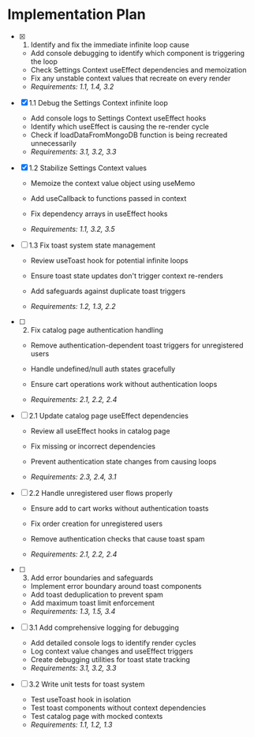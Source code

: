 # Implementation Plan

- [x] 1. Identify and fix the immediate infinite loop cause

  - Add console debugging to identify which component is triggering the loop
  - Check Settings Context useEffect dependencies and memoization
  - Fix any unstable context values that recreate on every render
  - _Requirements: 1.1, 1.4, 3.2_

- [x] 1.1 Debug the Settings Context infinite loop


  - Add console logs to Settings Context useEffect hooks
  - Identify which useEffect is causing the re-render cycle
  - Check if loadDataFromMongoDB function is being recreated unnecessarily
  - _Requirements: 3.1, 3.2, 3.3_



- [x] 1.2 Stabilize Settings Context values


  - Memoize the context value object using useMemo
  - Add useCallback to functions passed in context


  - Fix dependency arrays in useEffect hooks
  - _Requirements: 1.1, 3.2, 3.5_






- [ ] 1.3 Fix toast system state management
  - Review useToast hook for potential infinite loops
  - Ensure toast state updates don't trigger context re-renders
  - Add safeguards against duplicate toast triggers


  - _Requirements: 1.2, 1.3, 2.2_





- [ ] 2. Fix catalog page authentication handling
  - Remove authentication-dependent toast triggers for unregistered users
  - Handle undefined/null auth states gracefully



  - Ensure cart operations work without authentication loops
  - _Requirements: 2.1, 2.2, 2.4_






- [ ] 2.1 Update catalog page useEffect dependencies
  - Review all useEffect hooks in catalog page
  - Fix missing or incorrect dependencies

  - Prevent authentication state changes from causing loops
  - _Requirements: 2.3, 2.4, 3.1_



- [ ] 2.2 Handle unregistered user flows properly
  - Ensure add to cart works without authentication toasts
  - Fix order creation for unregistered users


  - Remove authentication checks that cause toast spam
  - _Requirements: 2.1, 2.2, 2.4_

- [ ] 3. Add error boundaries and safeguards
  - Implement error boundary around toast components
  - Add toast deduplication to prevent spam
  - Add maximum toast limit enforcement
  - _Requirements: 1.3, 1.5, 3.4_

- [ ] 3.1 Add comprehensive logging for debugging
  - Add detailed console logs to identify render cycles
  - Log context value changes and useEffect triggers
  - Create debugging utilities for toast state tracking
  - _Requirements: 3.1, 3.2, 3.3_

- [ ] 3.2 Write unit tests for toast system
  - Test useToast hook in isolation
  - Test toast components without context dependencies
  - Test catalog page with mocked contexts
  - _Requirements: 1.1, 1.2, 1.3_